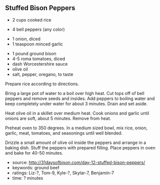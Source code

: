 Stuffed Bison Peppers
---------------------

- 2 cups cooked rice
<!-- -->
- 4 bell peppers (any color)
<!-- -->
- 1 onion, diced
- 1 teaspoon minced garlic
<!-- -->
- 1 pound ground bison
- 4-5 roma tomatoes, diced
- dash Worcestershire sauce
- olive oil
- salt, pepper, oregano, to taste

Prepare rice according to directions.

Bring a large pot of water to a boil over high heat.  Cut tops off of
bell peppers and remove seeds and insides.  Add peppers to boiling
water and keep completely under water for about 3 minutes.  Drain and
set aside.

Heat olive oil in a skillet over medium heat.  Cook onions and garlic
until onions are soft, about 5 minutes. Remove from heat.

Preheat oven to 350 degrees.  In a medium sized bowl, mix rice, onion,
garlic, meat, tomatoes, and seasonings until well blended.

Drizzle a small amount of olive oil inside the peppers and arrange in
a baking dish.  Stuff the peppers with prepared filling.  Place peppers
in oven and bake for 40-50 minutes.

- source: http://31daysofbison.com/day-12-stuffed-bison-peppers/
- keywords: ground beef
- ratings: Liz-?, Tom-9, Kyle-?, Skylar-7, Benjamin-7
- time: ? minutes
